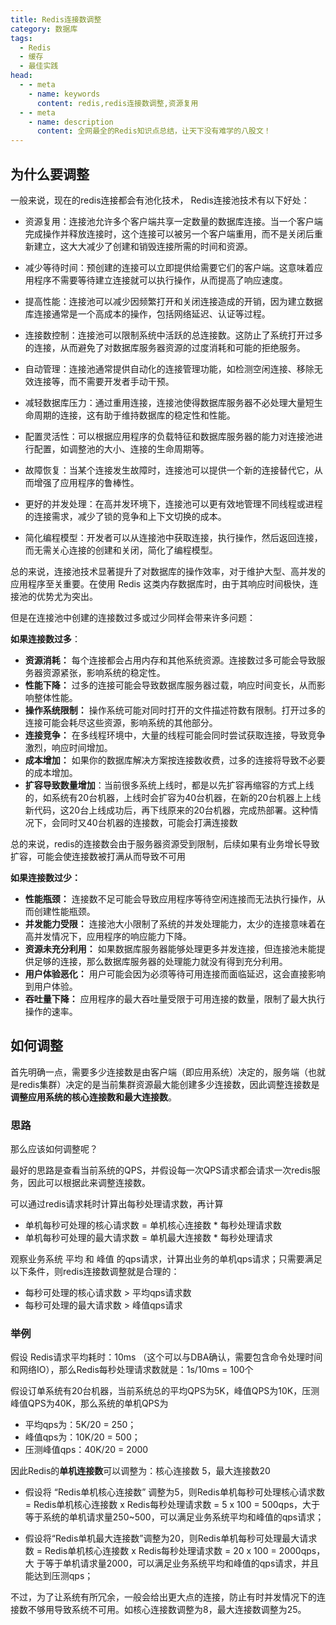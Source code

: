 ```yaml
---
title: Redis连接数调整
category: 数据库
tags:
  - Redis
  - 缓存
  - 最佳实践
head:
  - - meta
    - name: keywords
      content: redis,redis连接数调整,资源复用
  - - meta
    - name: description
      content: 全网最全的Redis知识点总结，让天下没有难学的八股文！
---
```






## 为什么要调整

一般来说，现在的redis连接都会有池化技术， Redis连接池技术有以下好处：

- 资源复用：连接池允许多个客户端共享一定数量的数据库连接。当一个客户端完成操作并释放连接时，这个连接可以被另一个客户端重用，而不是关闭后重新建立，这大大减少了创建和销毁连接所需的时间和资源。

- 减少等待时间：预创建的连接可以立即提供给需要它们的客户端。这意味着应用程序不需要等待建立连接就可以执行操作，从而提高了响应速度。

- 提高性能：连接池可以减少因频繁打开和关闭连接造成的开销，因为建立数据库连接通常是一个高成本的操作，包括网络延迟、认证等过程。

- 连接数控制：连接池可以限制系统中活跃的总连接数。这防止了系统打开过多的连接，从而避免了对数据库服务器资源的过度消耗和可能的拒绝服务。

- 自动管理：连接池通常提供自动化的连接管理功能，如检测空闲连接、移除无效连接等，而不需要开发者手动干预。
- 减轻数据库压力：通过重用连接，连接池使得数据库服务器不必处理大量短生命周期的连接，这有助于维持数据库的稳定性和性能。
- 配置灵活性：可以根据应用程序的负载特征和数据库服务器的能力对连接池进行配置，如调整池的大小、连接的生命周期等。
- 故障恢复：当某个连接发生故障时，连接池可以提供一个新的连接替代它，从而增强了应用程序的鲁棒性。
- 更好的并发处理：在高并发环境下，连接池可以更有效地管理不同线程或进程的连接需求，减少了锁的竞争和上下文切换的成本。
- 简化编程模型：开发者可以从连接池中获取连接，执行操作，然后返回连接，而无需关心连接的创建和关闭，简化了编程模型。

总的来说，连接池技术显著提升了对数据库的操作效率，对于维护大型、高并发的应用程序至关重要。在使用 Redis 这类内存数据库时，由于其响应时间极快，连接池的优势尤为突出。



但是在连接池中创建的连接数过多或过少同样会带来许多问题：

**如果连接数过多**：

- **资源消耗：** 每个连接都会占用内存和其他系统资源。连接数过多可能会导致服务器资源紧张，影响系统的稳定性。
- **性能下降：** 过多的连接可能会导致数据库服务器过载，响应时间变长，从而影响整体性能。
- **操作系统限制：** 操作系统可能对同时打开的文件描述符数有限制。打开过多的连接可能会耗尽这些资源，影响系统的其他部分。
- **连接竞争：** 在多线程环境中，大量的线程可能会同时尝试获取连接，导致竞争激烈，响应时间增加。
- **成本增加：** 如果你的数据库解决方案按连接数收费，过多的连接将导致不必要的成本增加。
- **扩容导致数量增加**：当前很多系统上线时，都是以先扩容再缩容的方式上线的，如系统有20台机器，上线时会扩容为40台机器，在新的20台机器上上线新代码，这20台上线成功后，再下线原来的20台机器，完成热部署。这种情况下，会同时又40台机器的连接数，可能会打满连接数

总的来说，redis的连接数会由于服务器资源受到限制，后续如果有业务增长导致扩容，可能会使连接数被打满从而导致不可用



**如果连接数过少：**

- **性能瓶颈：** 连接数不足可能会导致应用程序等待空闲连接而无法执行操作，从而创建性能瓶颈。
- **并发能力受限：** 连接池大小限制了系统的并发处理能力，太少的连接意味着在高并发情况下，应用程序的响应能力下降。
- **资源未充分利用：** 如果数据库服务器能够处理更多并发连接，但连接池未能提供足够的连接，那么数据库服务器的处理能力就没有得到充分利用。
- **用户体验恶化：** 用户可能会因为必须等待可用连接而面临延迟，这会直接影响到用户体验。
- **吞吐量下降：** 应用程序的最大吞吐量受限于可用连接的数量，限制了最大执行操作的速率。



## 如何调整

首先明确一点，需要多少连接数是由客户端（即应用系统）决定的，服务端（也就是redis集群）决定的是当前集群资源最大能创建多少连接数，因此调整连接数是**调整应用系统的核心连接数和最大连接数**。



### 思路

那么应该如何调整呢？

最好的思路是查看当前系统的QPS，并假设每一次QPS请求都会请求一次redis服务，因此可以根据此来调整连接数。



可以通过redis请求耗时计算出每秒处理请求数，再计算

- 单机每秒可处理的核心请求数 = 单机核心连接数 * 每秒处理请求数
- 单机每秒可处理的最大请求数 = 单机最大连接数 * 每秒处理请求

观察业务系统 平均 和 峰值 的qps请求，计算出业务的单机qps请求；只需要满足以下条件，则redis连接数调整就是合理的：

- 每秒可处理的核心请求数 > 平均qps请求数
- 每秒可处理的最大请求数 > 峰值qps请求



### 举例

假设 Redis请求平均耗时：10ms （这个可以与DBA确认，需要包含命令处理时间和网络IO），那么Redis每秒处理请求数就是：1s/10ms = 100个



假设订单系统有20台机器，当前系统总的平均QPS为5K，峰值QPS为10K，压测峰值QPS为40K，那么系统的单机QPS为

- 平均qps为：5K/20 = 250；
- 峰值qps为：10K/20 = 500；
- 压测峰值qps：40K/20 =  2000



因此Redis的**单机连接数**可以调整为：核心连接数 5，最大连接数20

- 假设将 “Redis单机核心连接数” 调整为5，则Redis单机每秒可处理核心请求数 = Redis单机核心连接数 x Redis每秒处理请求数 = 5 x 100 = 500qps，大于等于系统的单机请求量250~500，可以满足业务系统平均和峰值的qps请求；

- 假设将“Redis单机最大连接数”调整为20，则Redis单机每秒可处理最大请求数 = Redis单机核心连接数 x Redis每秒处理请求数 = 20 x 100 = 2000qps，大
  于等于单机请求量2000，可以满足业务系统平均和峰值的qps请求，并且能达到压测qps；

不过，为了让系统有所冗余，一般会给出更大点的连接，防止有时并发情况下的连接数不够用导致系统不可用。如核心连接数调整为8，最大连接数调整为25。




<!-- @include: @article-footer.snippet.md -->     

